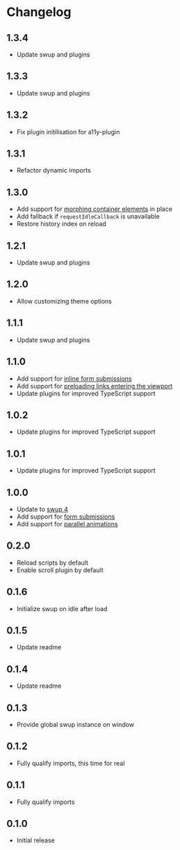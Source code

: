 # Changelog

## 1.3.4

- Update swup and plugins

## 1.3.3

- Update swup and plugins

## 1.3.2

- Fix plugin initilisation for a11y-plugin

## 1.3.1

- Refactor dynamic imports

## 1.3.0

- Add support for [morphing container elements](https://github.com/swup/astro#configmorph) in place
- Add fallback if `requestIdleCallback` is unavailable
- Restore history index on reload

## 1.2.1

- Update swup and plugins

## 1.2.0

- Allow customizing theme options

## 1.1.1

- Update swup and plugins

## 1.1.0

- Add support for [inline form submissions](https://swup.js.org/plugins/forms-plugin/#inline-forms)
- Add support for [preloading links entering the viewport](https://swup.js.org/plugins/preload-plugin/#preload-visible-links)
- Update plugins for improved TypeScript support

## 1.0.2

- Update plugins for improved TypeScript support

## 1.0.1

- Update plugins for improved TypeScript support

## 1.0.0

- Update to [swup 4](https://swup.js.org/announcements/swup-4/)
- Add support for [form submissions](https://swup.js.org/plugins/forms-plugin/)
- Add support for [parallel animations](https://swup.js.org/plugins/parallel-plugin/)

## 0.2.0

- Reload scripts by default
- Enable scroll plugin by default

## 0.1.6

- Initialize swup on idle after load

## 0.1.5

- Update readme

## 0.1.4

- Update readme

## 0.1.3

- Provide global swup instance on window

## 0.1.2

- Fully qualify imports, this time for real

## 0.1.1

- Fully qualify imports

## 0.1.0

- Initial release
